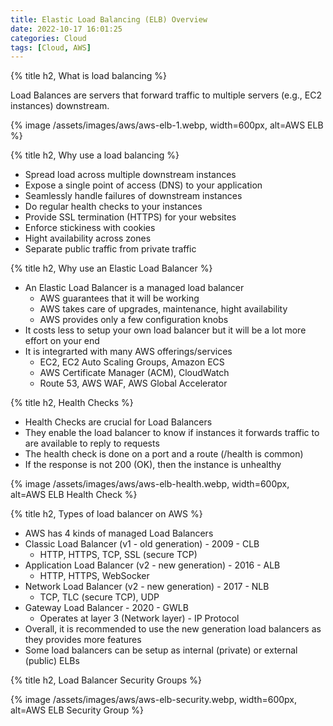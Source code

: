 ```yaml
---
title: Elastic Load Balancing (ELB) Overview
date: 2022-10-17 16:01:25
categories: Cloud
tags: [Cloud, AWS]
---
```


{% title h2, What is load balancing %}

Load Balances are servers that forward traffic to multiple servers (e.g., EC2 instances) downstream.

{% image /assets/images/aws/aws-elb-1.webp, width=600px, alt=AWS ELB %}

{% title h2, Why use a load balancing %}

- Spread load across multiple downstream instances
- Expose a single point of access (DNS) to your application
- Seamlessly handle failures of downstream instances
- Do regular health checks to your instances
- Provide SSL termination (HTTPS) for your websites
- Enforce stickiness with cookies
- Hight availability across zones
- Separate public traffic from private traffic

{% title h2, Why use an Elastic Load Balancer %}

- An Elastic Load Balancer is a managed load balancer
    -  AWS guarantees that it will be working
    - AWS takes care of upgrades, maintenance, hight availability
    - AWS provides only a few configuration knobs
- It costs less to setup your own load balancer but it will be a lot more effort on your end
- It is integrarted with many AWS offerings/services
    - EC2, EC2 Auto Scaling Groups, Amazon ECS
    - AWS Certificate Manager (ACM), CloudWatch
    - Route 53, AWS WAF, AWS Global Accelerator

{% title h2, Health Checks %}

- Health Checks are crucial for Load Balancers
- They enable the load balancer to know if instances it forwards traffic to are available to reply to requests
- The health check is done on a port and a route (/health is common)
- If the response is not 200 (OK), then the instance is unhealthy

{% image /assets/images/aws/aws-elb-health.webp, width=600px, alt=AWS ELB Health Check %}


{% title h2, Types of load balancer on AWS %}

- AWS has 4 kinds of managed Load Balancers
- Classic Load Balancer (v1 - old generation) - 2009 - CLB
    - HTTP, HTTPS, TCP, SSL (secure TCP)
- Application Load Balancer (v2 - new generation) - 2016 - ALB
    - HTTP, HTTPS, WebSocker
- Network Load Balancer (v2 - new generation) - 2017 - NLB
    - TCP, TLC (secure TCP), UDP
- Gateway Load Balancer - 2020 - GWLB
    - Operates at layer 3 (Network layer) - IP Protocol
- Overall, it is recommended to use the new generation load balancers as they provides more features
- Some load balancers can be setup as internal (private) or external (public) ELBs

{% title h2, Load Balancer Security Groups %}

{% image /assets/images/aws/aws-elb-security.webp, width=600px, alt=AWS ELB Security Group %}
